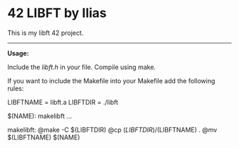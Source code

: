 # 42 LIBFT by Ilias

This is my libft 42 project.

---

**Usage:**

Include the *libft.h* in your file.
Compile using make.

If you want to include the Makefile into your Makefile add the following rules:<br>

LIBFTNAME = libft.a
LIBFTDIR = ./libft

$(NAME): makelibft ...

makelibft:
	@make -C $(LIBFTDIR)
	@cp $(LIBFTDIR)/$(LIBFTNAME) .
	@mv $(LIBFTNAME) $(NAME)

